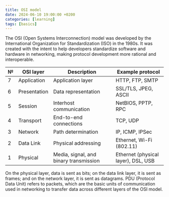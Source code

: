 ```yaml
---
title: OSI model
date: 2024-06-10 19:00:00 +0200
categories: [learning]
tags: [basics]
---
```


The OSI (Open Systems Interconnection) model was developed by the International Organization for Standardization (ISO) in the 1980s. It was created with the intent to help developers standardize software and hardware in networking, making protocol development more rational and interoperable.

№ | OSI layer       | Description             | Example protocol
--|-----------------|-------------------------|-------------------------
7  | Application     | Application layer       | HTTP, FTP, SMTP
6  | Presentation    | Data representation     | SSL/TLS, JPEG, ASCII
5  | Session         | Interhost communication | NetBIOS, PPTP, RPC
4  | Transport       | End-to-end connections  | TCP, UDP
3  | Network         | Path determination      | IP, ICMP, IPSec
2  | Data Link       | Physical addressing     | Ethernet, Wi-Fi (802.11)
1  | Physical        | Media, signal, and binary transmission | Ethernet (physical layer), DSL, USB

On the physical layer, data is sent as bits; on the data link layer, it is sent as frames; and on the network layer, it is sent as datagrams. PDU (Protocol Data Unit) refers to packets, which are the basic units of communication used in networking to transfer data across different layers of the OSI model.
